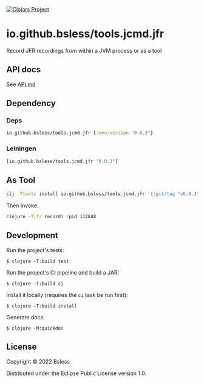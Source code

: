 [![Clojars Project](https://img.shields.io/clojars/v/io.github.bsless/tools.jcmd.jfr.svg)](https://clojars.org/io.github.bsless/tools.jcmd.jfr)

# io.github.bsless/tools.jcmd.jfr

Record JFR recordings from within a JVM process or as a tool

## API docs

See [API.md](./API.md)

## Dependency

### Deps

```clojure
io.github.bsless/tools.jcmd.jfr {:mvn/version "0.0.3"}
```

### Leiningen

```clojure
[io.github.bsless/tools.jcmd.jfr "0.0.3"]
```

## As Tool

```bash
clj -Ttools install io.github.bsless/tools.jcmd.jfr '{:git/tag "v0.0.3"}' :as jfr
```

Then invoke:

```bash
clojure -Tjfr record! :pid 112848
```

## Development

Run the project's tests:

    $ clojure -T:build test

Run the project's CI pipeline and build a JAR:

    $ clojure -T:build ci

Install it locally (requires the `ci` task be run first):

    $ clojure -T:build install

Generate docs:

    $ clojure -M:quickdoc

## License

Copyright © 2022 Bsless

Distributed under the Eclipse Public License version 1.0.
